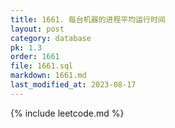 ```yaml
---
title: 1661. 每台机器的进程平均运行时间
layout: post
category: database
pk: 1.3
order: 1661
file: 1661.sql
markdown: 1661.md
last_modified_at: 2023-08-17
---
```


{% include leetcode.md %}
